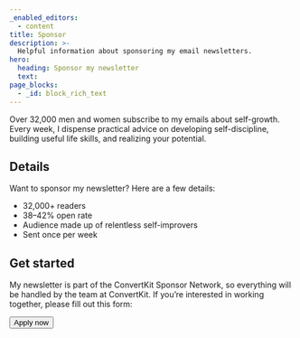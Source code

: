 ```yaml
---
_enabled_editors:
  - content
title: Sponsor
description: >-
  Helpful information about sponsoring my email newsletters.
hero:
  heading: Sponsor my newsletter
  text:
page_blocks:
  - _id: block_rich_text
---
```


Over 32,000 men and women subscribe to my emails about self-growth. Every week, I dispense practical advice on developing self-discipline, building useful life skills, and realizing your potential.

## Details

Want to sponsor my newsletter? Here are a few details:

- 32,000+ readers
- 38–42% open rate
- Audience made up of relentless self-improvers
- Sent once per week

## Get started

My newsletter is part of the ConvertKit Sponsor Network, so everything will be handled by the team at ConvertKit. If you’re interested in working together, please fill out this form:

<button data-tf-popup="E2nyeYNg" data-tf-iframe-props="title=Brands: ConvertKit Sponsor Network" data-tf-medium="snippet" data-tf-hidden="creator=ed-latimore,url=edlatimore.com/sponsor" class="btn btn-coral">Apply now</button><script src="//embed.typeform.com/next/embed.js"></script>